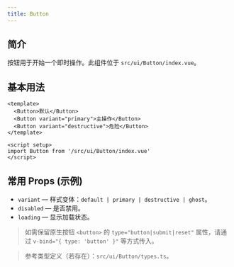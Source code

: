 ```yaml
---
title: Button
---
```


## 简介

按钮用于开始一个即时操作。此组件位于 `src/ui/Button/index.vue`。

## 基本用法

```vue
<template>
  <Button>默认</Button>
  <Button variant="primary">主操作</Button>
  <Button variant="destructive">危险</Button>
</template>

<script setup>
import Button from '/src/ui/Button/index.vue'
</script>
```

## 常用 Props (示例)

- `variant` — 样式变体：`default | primary | destructive | ghost`。
- `disabled` — 是否禁用。
- `loading` — 显示加载状态。

> 如需保留原生按钮 `<button>` 的 `type="button|submit|reset"` 属性，请通过 `v-bind="{ type: 'button' }"` 等方式传入。

> 参考类型定义（若存在）：`src/ui/Button/types.ts`。
